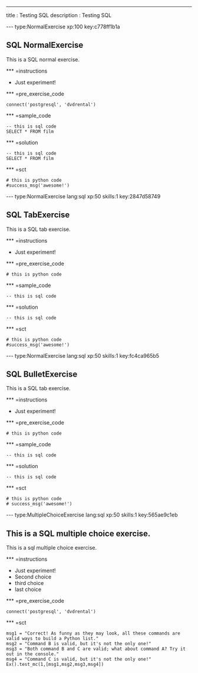 ---
title       : Testing SQL
description : Testing SQL

--- type:NormalExercise xp:100 key:c778ff1b1a
## SQL NormalExercise

This is a SQL normal exercise.

*** =instructions
- Just experiment!

*** =pre_exercise_code
```{python}
connect('postgresql', 'dvdrental')
```

*** =sample_code
```{sql}
-- this is sql code
SELECT * FROM film
```

*** =solution
```{sql}
-- this is sql code
SELECT * FROM film
```

*** =sct
```{python}
# this is python code
#success_msg('awesome!')
```

--- type:NormalExercise lang:sql xp:50 skills:1 key:2847d58749
## SQL TabExercise

This is a SQL tab exercise.

*** =instructions
- Just experiment!

*** =pre_exercise_code
```{python}
# this is python code
```

*** =sample_code
```{sql}
-- this is sql code
```

*** =solution
```{sql}
-- this is sql code
```

*** =sct
```{python}
# this is python code
#success_msg('awesome!')
```


--- type:NormalExercise lang:sql xp:50 skills:1 key:fc4ca965b5
## SQL BulletExercise

This is a SQL tab exercise.

*** =instructions
- Just experiment!

*** =pre_exercise_code
```{python}
# this is python code
```

*** =sample_code
```{sql}
-- this is sql code
```

*** =solution
```{sql}
-- this is sql code
```

*** =sct
```{python}
# this is python code
# success_msg('awesome!')
```


--- type:MultipleChoiceExercise lang:sql xp:50 skills:1 key:565ae9c1eb
## This is a SQL multiple choice exercise.

This is a sql multiple choice exercise.

*** =instructions
- Just experiment!
- Second choice
- third choice
- last choice

*** =pre_exercise_code
```{python}
connect('postgresql', 'dvdrental')
```

*** =sct
```{python}
msg1 = "Correct! As funny as they may look, all these commands are valid ways to build a Python list."
msg2 = "Command B is valid, but it's not the only one!"
msg3 = "Both command B and C are valid; what about command A? Try it out in the console."
msg4 = "Command C is valid, but it's not the only one!"
Ex().test_mc(1,[msg1,msg2,msg3,msg4])
```
